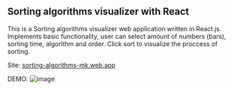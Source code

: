 ## Sorting algorithms visualizer with React
This is a Sorting algorithms visualizer web application written in React.js. Implements basic functionality, user can select amount of numbers (bars), sorting time, algorithm and order. Click sort to visualize the proccess of sorting.

Site: [sorting-algorithms-mk.web.app](https://sorting-algorithms-mk.web.app/)

DEMO:
![image](https://user-images.githubusercontent.com/46346197/217784094-34032a99-1940-451a-b3ec-64af9b17de64.png)
